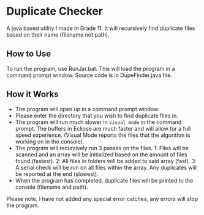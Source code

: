 # Duplicate Checker
A java based utility I made in Grade 11. It will recursively find duplicate files based on their name (filename not path).
## How to Use
To run the program, use RunJar.bat. This will load the program in a command prompt window.
Source code is in DupeFinder.java file.
## How it Works
- The program will open up in a command prompt window.
- Please enter the directory that you wish to find duplicate files in.
- The program will run much slower in `visual mode` in the command prompt. The buffers in Eclipse are much faster and will allow for a full speed experience. (Visual Mode reports the files that the algorithm is working on in the console).
- The program will recursively run 3 passes on the files. 1: Files will be scanned and an array will be initialized based on the amount of files found (fastest). 2: All files in folders will be added to said array (fast). 3: A serial check will be run on all files within the array. Any duplicates will be reported at the end (slowest).
- When the program has completed, duplicate files will be printed to the console (filename and path).

Please note, I have not added any special error catches, any errors will stop the program.
